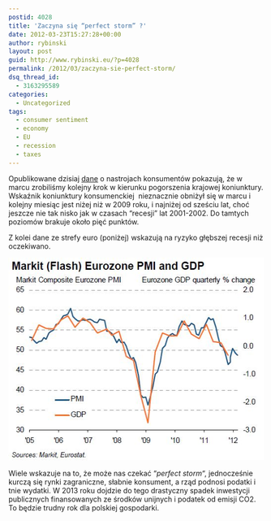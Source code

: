 ```yaml
---
postid: 4028
title: 'Zaczyna się “perfect storm” ?'
date: 2012-03-23T15:27:28+00:00
author: rybinski
layout: post
guid: http://www.rybinski.eu/?p=4028
permalink: /2012/03/zaczyna-sie-perfect-storm/
dsq_thread_id:
  - 3163295589
categories:
  - Uncategorized
tags:
  - consumer sentiment
  - economy
  - EU
  - recession
  - taxes
---
```

Opublikowane dzisiaj [dane](http://resources.rybinski.eu/resources/viewResource:3b14ccb2-74f2-11e1-9222-001b24eff4d8) o nastrojach konsumentów pokazują, że w marcu zrobiliśmy kolejny krok w kierunku pogorszenia krajowej koniunktury. Wskaźnik koniunktury konsumenckiej  nieznacznie obniżył się w marcu i kolejny miesiąc jest niżej niż w 2009 roku, i najniżej od sześciu lat, choć jeszcze nie tak nisko jak w czasach “recesji” lat 2001-2002. Do tamtych poziomów brakuje około pięć punktów.

Z kolei dane ze strefy euro (poniżej) wskazują na ryzyko głębszej recesji niż oczekiwano.

[<img class="aligncenter size-full wp-image-4029" title="Markit_PMI_03_2012" src="/uploads/2012/03/Markit_PMI_03_2012.jpg" alt="" width="518" height="399" />](/uploads/2012/03/Markit_PMI_03_2012.jpg)

Wiele wskazuje na to, że może nas czekać “_perfect storm_“, jednocześnie kurczą się rynki zagraniczne, słabnie konsument, a rząd podnosi podatki i tnie wydatki. W 2013 roku dojdzie do tego drastyczny spadek inwestycji publicznych finansowanych ze środków unijnych i podatek od emisji CO2. To będzie trudny rok dla polskiej gospodarki.

 
